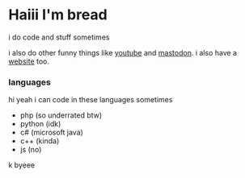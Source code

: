 # Haiii I'm bread
i do code and stuff sometimes

i also do other funny things like [youtube](https://youtube.com/@breadtf) and [mastodon](https://mastodon.social/@breadteleporter).
i also have a [website](https://breadtf.com) too.

### languages
hi yeah i can code in these languages sometimes
 - php (so underrated btw)
 - python (idk)
 - c# (microsoft java)
 - c++ (kinda)
 - js (no)

k byeee
